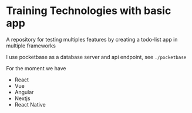 # Training Technologies with basic app

A repository for testing multiples features by creating a todo-list app in multiple frameworks

I use pocketbase as a database server and api endpoint, see `./pocketbase`

For the moment we have
- React
- Vue
- Angular
- Nextjs
- React Native